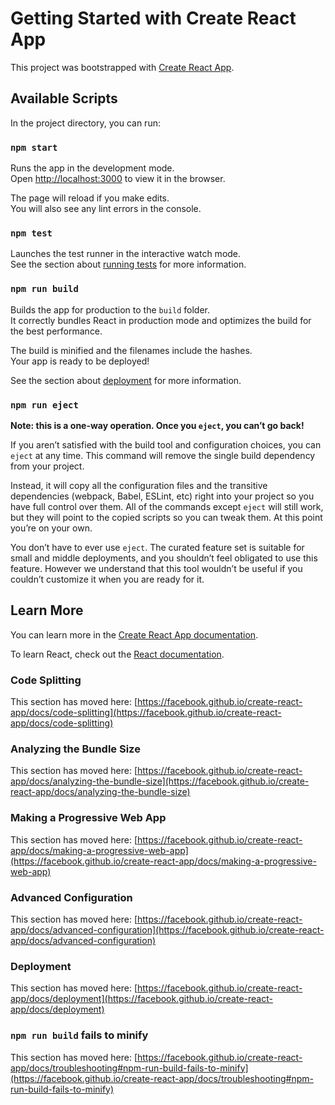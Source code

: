 # Getting Started with Create React App

This project was bootstrapped with [Create React App](https://github.com/facebook/create-react-app).

## Available Scripts

In the project directory, you can run:

### `npm start`

Runs the app in the development mode.\
Open [http://localhost:3000](http://localhost:3000) to view it in the browser.

The page will reload if you make edits.\
You will also see any lint errors in the console.

### `npm test`

Launches the test runner in the interactive watch mode.\
See the section about [running tests](https://facebook.github.io/create-react-app/docs/running-tests) for more information.

### `npm run build`

Builds the app for production to the `build` folder.\
It correctly bundles React in production mode and optimizes the build for the best performance.

The build is minified and the filenames include the hashes.\
Your app is ready to be deployed!

See the section about [deployment](https://facebook.github.io/create-react-app/docs/deployment) for more information.

### `npm run eject`

**Note: this is a one-way operation. Once you `eject`, you can’t go back!**

If you aren’t satisfied with the build tool and configuration choices, you can `eject` at any time. This command will remove the single build dependency from your project.

Instead, it will copy all the configuration files and the transitive dependencies (webpack, Babel, ESLint, etc) right into your project so you have full control over them. All of the commands except `eject` will still work, but they will point to the copied scripts so you can tweak them. At this point you’re on your own.

You don’t have to ever use `eject`. The curated feature set is suitable for small and middle deployments, and you shouldn’t feel obligated to use this feature. However we understand that this tool wouldn’t be useful if you couldn’t customize it when you are ready for it.

## Learn More

You can learn more in the [Create React App documentation](https://facebook.github.io/create-react-app/docs/getting-started).

To learn React, check out the [React documentation](https://reactjs.org/).

### Code Splitting

This section has moved here: [https://facebook.github.io/create-react-app/docs/code-splitting](https://facebook.github.io/create-react-app/docs/code-splitting)

### Analyzing the Bundle Size

This section has moved here: [https://facebook.github.io/create-react-app/docs/analyzing-the-bundle-size](https://facebook.github.io/create-react-app/docs/analyzing-the-bundle-size)

### Making a Progressive Web App

This section has moved here: [https://facebook.github.io/create-react-app/docs/making-a-progressive-web-app](https://facebook.github.io/create-react-app/docs/making-a-progressive-web-app)

### Advanced Configuration

This section has moved here: [https://facebook.github.io/create-react-app/docs/advanced-configuration](https://facebook.github.io/create-react-app/docs/advanced-configuration)

### Deployment

This section has moved here: [https://facebook.github.io/create-react-app/docs/deployment](https://facebook.github.io/create-react-app/docs/deployment)

### `npm run build` fails to minify

This section has moved here: [https://facebook.github.io/create-react-app/docs/troubleshooting#npm-run-build-fails-to-minify](https://facebook.github.io/create-react-app/docs/troubleshooting#npm-run-build-fails-to-minify)

<!-- 2024-11-20T23:44:20+05:30 -->
<!-- 2025-01-22T02:16:39+05:30 -->
<!-- 2025-02-01T04:54:39+05:30 -->
<!-- 2025-02-13T10:37:41+05:30 -->
<!-- 2025-03-10T10:49:44+05:30 -->
<!-- 2025-05-02T08:46:58+05:30 -->
<!-- 2025-06-05T10:03:08+05:30 -->
<!-- 2025-06-05T01:21:08+05:30 -->
<!-- 2025-06-15T02:53:08+05:30 -->
<!-- 2025-07-26T00:52:16+05:30 -->
<!-- Update 2024-12-28T08:06:24+05:30 -->
<!-- Update 2025-02-02T16:09:30+05:30 -->
<!-- Update 2025-04-22T14:30:49+05:30 -->
<!-- Update 2025-05-22T15:41:54+05:30 -->
<!-- Update 2025-08-12T15:00:10+05:30 -->
<!-- Update 2025-09-22T16:56:18+05:30 -->
<!-- Update 2025-10-04T15:57:24+05:30 -->
<!-- Update 2025-10-23T07:40:28+05:30 -->
<!-- Update 2024-11-03T14:54:47+05:30 -->
<!-- Update 2024-11-06T19:16:10+05:30 -->
<!-- Update 2024-11-20T16:56:16+05:30 -->
<!-- Update 2024-12-23T16:18:33+05:30 -->